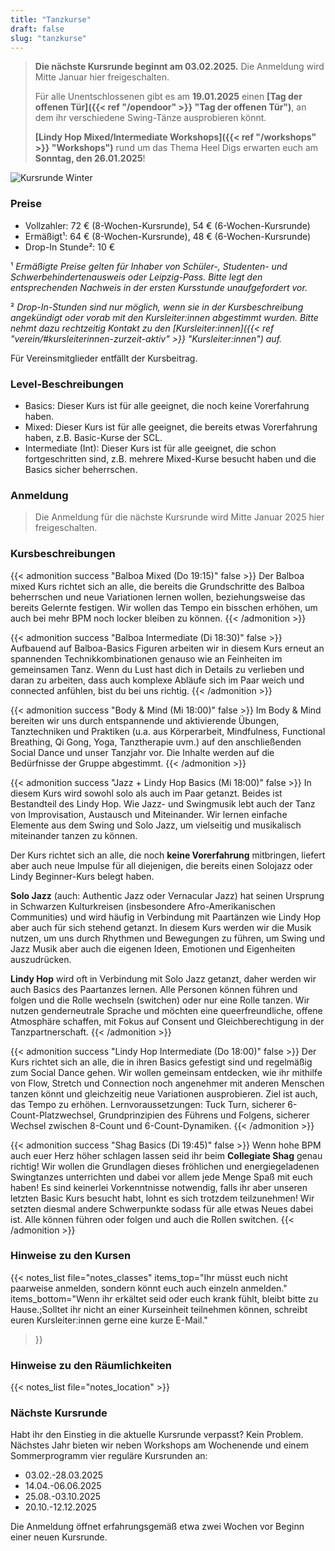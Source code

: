 ```yaml
---
title: "Tanzkurse"
draft: false
slug: "tanzkurse"
---
```


[//]: # (![Kursplan Herbst 2024]&#40;../schedule_herbst_2024_ohne_websiteinfo_v4.png&#41;)

> **Die nächste Kursrunde beginnt am 03.02.2025.** Die Anmeldung wird Mitte Januar hier freigeschalten. 
> 
> Für alle Unentschlossenen gibt es am **19.01.2025** einen **[Tag der offenen Tür]({{< ref "/opendoor" >}} "Tag der offenen Tür")**, an dem ihr verschiedene Swing-Tänze ausprobieren könnt.
>
> **[Lindy Hop Mixed/Intermediate Workshops]({{< ref "/workshops" >}} "Workshops")** rund um das Thema Heel Digs erwarten euch am **Sonntag, den 26.01.2025**!

![Kursrunde Winter](../2025-01-kursrunde-quer.png)

### Preise
- Vollzahler: 72 € (8-Wochen-Kursrunde), 54 € (6-Wochen-Kursrunde)
- Ermäßigt¹: 64 € (8-Wochen-Kursrunde), 48 € (6-Wochen-Kursrunde)
- Drop-In Stunde²: 10 €

¹ *Ermäßigte Preise gelten für Inhaber von Schüler-, Studenten- und Schwerbehindertenausweis oder Leipzig-Pass. Bitte legt den entsprechenden Nachweis in der ersten Kursstunde unaufgefordert vor.*

² *Drop-In-Stunden sind nur möglich, wenn sie in der Kursbeschreibung angekündigt oder vorab mit den Kursleiter:innen abgestimmt wurden.
Bitte nehmt dazu rechtzeitig Kontakt zu den [Kursleiter:innen]({{< ref "verein/#kursleiterinnen-zurzeit-aktiv" >}} "Kursleiter:innen") auf.*

Für Vereinsmitglieder entfällt der Kursbeitrag. 

### Level-Beschreibungen
- Basics: Dieser Kurs ist für alle geeignet, die noch keine Vorerfahrung haben. 
- Mixed: Dieser Kurs ist für alle geeignet, die bereits etwas Vorerfahrung haben, z.B. Basic-Kurse der SCL.
- Intermediate (Int): Dieser Kurs ist für alle geeignet, die schon fortgeschritten sind, z.B. mehrere Mixed-Kurse besucht haben und die Basics sicher beherrschen.

### Anmeldung
> Die Anmeldung für die nächste Kursrunde wird Mitte Januar 2025 hier freigeschalten.

[//]: # (Über unser Kursbuchungsportal könnt ihr euch zu den Kursen anmelden:  )
[//]: # (**[Zur Anmeldung]&#40;https://scl.swinggeeks.de/SCL2024-10/&#41;**)

### Kursbeschreibungen

[//]: # ({{< admonition success "Balboa Basics &#40;Di 18:30&#41;" false >}})

[//]: # (Balboa ist ein Swingtanz, der in enger Körperhaltung auf meist schnelle Musik getanzt wird und durch eine Mischung aus subtilen Gewichtswechseln, kreativem Footwork und öffnenden Figuguren beschrieben werden kann.)

[//]: # (Für den Balboa Basics-Kurs sind keine Vorerfahrungen erforderlich. Wir wollen die Grundlagen des Tanzes mit euch teilen, von Schritten und Figuren über Körperhaltung und Connection bis hin zu Skills fürs Tanzen auf dem Social Dancefloor.)

[//]: # (Alle Personen können führen / folgen sowie die Rolle wechseln &#40;switchen&#41; oder auch nur eine Rolle tanzen.)

[//]: # ({{< /admonition >}})

{{< admonition success "Balboa Mixed (Do 19:15)" false >}}
Der Balboa mixed Kurs richtet sich an alle, die bereits die Grundschritte des Balboa beherrschen und neue Variationen lernen wollen, beziehungsweise das bereits Gelernte festigen. Wir wollen das Tempo ein bisschen erhöhen, um auch bei mehr BPM noch locker bleiben zu können.
{{< /admonition >}}

{{< admonition success "Balboa Intermediate (Di 18:30)" false >}}
Aufbauend auf Balboa-Basics Figuren arbeiten wir in diesem Kurs erneut an spannenden Technikkombinationen genauso wie an Feinheiten im gemeinsamen Tanz. Wenn du Lust hast dich in Details zu verlieben und daran zu arbeiten, dass auch komplexe Abläufe sich im Paar weich und connected anfühlen, bist du bei uns richtig.
{{< /admonition >}}

{{< admonition success "Body & Mind	(Mi 18:00)" false >}}
Im Body & Mind bereiten wir uns durch entspannende und aktivierende Übungen, Tanztechniken und Praktiken (u.a. aus Körperarbeit, Mindfulness, Functional Breathing, Qi Gong, Yoga, Tanztherapie uvm.) auf den anschließenden Social Dance und unser Tanzjahr vor. Die Inhalte werden auf die Bedürfnisse der Gruppe abgestimmt.
{{< /admonition >}}

[//]: # ({{< admonition success "Fusion &#40;Di 19:45&#41;" false >}})

[//]: # (Fusion ist ein Paartanz, bei dem Elemente aus verschiedensten Tanzstilen &#40;z.B. Latin, Blues, Swing, Contact Improv&#41; gemischt werden. Dabei wird frei auf moderne Musik unterschiedlicher Genre improvisiert. Die Kommunikation zwischen den Tänzer:innen steht im Vordergrund und jeder Tanz ist eine einzigartige Neuschaffung. Im Kurs fokussieren wir allgemeine Tanztechniken, ein Gefühl zum eigenen Körper und eine angenehme Verbindung zu anderen Personen, bei der sich beide Partner:innen gleichberechtigt in den Tanz einbringen können. Dabei kann frei zwischen "führen" und "folgen" gewechselt werden &#40;Roleswitch&#41;.  Wir nutzen genderneutrale Sprache und möchten eine offene und queerfreundliche Atmosphäre schaffen.)

[//]: # (Im Anschluss an den Kurs gibt es die Möglichkeit zum Freien Tanzen, bei der das Gelernte direkt ausprobiert werden kann: **Practice Time 20:45-22:00 Uhr**)

[//]: # ({{< /admonition >}})

[//]: # ({{< admonition success "Lindy Hop Basics &#40;Mi 18:00&#41;" false >}})

[//]: # (Lindy Hop hat seinen Ursprung in Schwarzen Kulturkreisen &#40;insbesondere Afro-Amerikanischen Communities&#41; und wird auf Swing/Jazz Musik getanzt. Wir werden die Basics des Paartanzes lernen. Alle Personen können führen und folgen und die Rolle wechseln &#40;switchen&#41; oder nur eine Rolle tanzen. Wir nutzen genderneutrale Sprache und möchten eine queerfreundliche, offene Atmosphäre schaffen, mit Fokus auf Consent und Gleichberechtigung in der Tanzpartnerschaft.)

[//]: # ({{< /admonition >}})

{{< admonition success "Jazz + Lindy Hop Basics (Mi 18:00)" false >}}
In diesem Kurs wird sowohl solo als auch im Paar getanzt. Beides ist Bestandteil des Lindy Hop. Wie Jazz- und Swingmusik lebt auch der Tanz von Improvisation, Austausch und Miteinander. Wir lernen einfache Elemente aus dem Swing und Solo Jazz, um vielseitig und musikalisch miteinander tanzen zu können.

Der Kurs richtet sich an alle, die noch **keine Vorerfahrung** mitbringen, liefert aber auch neue Impulse für all diejenigen, die bereits einen Solojazz oder Lindy Beginner-Kurs belegt haben.

**Solo Jazz** (auch: Authentic Jazz oder Vernacular Jazz) hat seinen Ursprung in Schwarzen Kulturkreisen (insbesondere Afro-Amerikanischen Communities) und wird häufig in Verbindung mit Paartänzen wie Lindy Hop aber auch für sich stehend getanzt. In diesem Kurs werden wir die Musik nutzen, um uns durch Rhythmen und Bewegungen zu führen, um Swing und Jazz Musik aber auch die eigenen Ideen, Emotionen und Eigenheiten auszudrücken.

**Lindy Hop** wird oft in Verbindung mit Solo Jazz getanzt, daher werden wir auch Basics des Paartanzes lernen. Alle Personen können führen und folgen und die Rolle wechseln (switchen) oder nur eine Rolle tanzen. Wir nutzen genderneutrale Sprache und möchten eine queerfreundliche, offene Atmosphäre schaffen, mit Fokus auf Consent und Gleichberechtigung in der Tanzpartnerschaft.
{{< /admonition >}}

{{< admonition success "Lindy Hop Intermediate (Do 18:00)" false >}}
Der Kurs richtet sich an alle, die in ihren Basics gefestigt sind und regelmäßig zum Social Dance gehen. Wir wollen gemeinsam entdecken, wie ihr mithilfe von Flow, Stretch und Connection noch angenehmer mit anderen Menschen tanzen könnt und gleichzeitig neue Variationen ausprobieren. Ziel ist auch, das Tempo zu erhöhen. Lernvoraussetzungen: Tuck Turn, sicherer 6-Count-Platzwechsel, Grundprinzipien des Führens und Folgens, sicherer Wechsel zwischen 8-Count und 6-Count-Dynamiken.
{{< /admonition >}}

{{< admonition success "Shag Basics (Di 19:45)" false >}}
Wenn hohe BPM auch euer Herz höher schlagen lassen seid ihr beim **Collegiate Shag** genau richtig! Wir wollen die Grundlagen dieses fröhlichen und energiegeladenen Swingtanzes unterrichten und dabei vor allem jede Menge Spaß mit euch haben! Es sind keinerlei Vorkenntnisse notwendig, falls ihr aber unseren letzten Basic Kurs besucht habt, lohnt es sich trotzdem teilzunehmen! Wir setzten diesmal andere Schwerpunkte sodass für alle etwas Neues dabei ist. Alle können führen oder folgen und auch die Rollen switchen.
{{< /admonition >}}

[//]: # ({{< admonition success "Solo Jazz &#40;Do 19:45&#41;" false >}})

[//]: # (Wir lernen einige Klassiker der Solo Jazz Moves kennen und widmen uns besonders den Übergängen. Aus einfachen, reinen Schrittabfolgen entwickeln wir so verbundene, fließende Bewegungen, die Du zu deinem eigenen Tanz machst.)

[//]: # ({{< /admonition >}})

### Hinweise zu den Kursen
{{< notes_list file="notes_classes"
items_top="Ihr müsst euch nicht paarweise anmelden, sondern könnt euch auch einzeln anmelden."
items_bottom="Wenn ihr erkältet seid oder euch krank fühlt, bleibt bitte zu Hause.;Solltet ihr nicht an einer Kurseinheit teilnehmen können, schreibt euren Kursleiter:innen gerne eine kurze E-Mail."
>}}

### Hinweise zu den Räumlichkeiten
{{< notes_list file="notes_location" >}}

### Nächste Kursrunde
Habt ihr den Einstieg in die aktuelle Kursrunde verpasst? Kein Problem. Nächstes Jahr bieten wir neben Workshops am Wochenende und einem Sommerprogramm vier reguläre Kursrunden an:
- 03.02.-28.03.2025
- 14.04.-06.06.2025
- 25.08.-03.10.2025
- 20.10.-12.12.2025

Die Anmeldung öffnet erfahrungsgemäß etwa zwei Wochen vor Beginn einer neuen Kursrunde. 

[//]: # (Wir kündigen die Öffnung der Anmeldung im Vorfeld auch unter [Aktuelles]&#40;{{< ref "/aktuelles" >}} "Aktuelles"&#41;, in unserer [Facebook-Gruppe]&#40;https://www.facebook.com/groups/swingconnection.leipzig&#41; und auf [Instagram]&#40;https://www.instagram.com/swingconnectionleipzig/&#41; an.)
